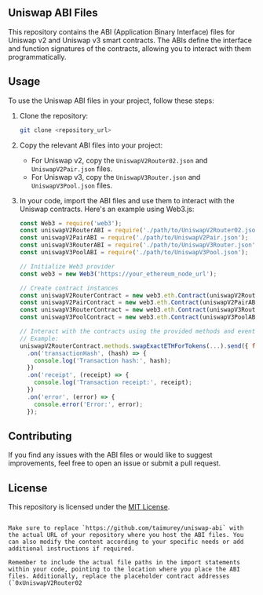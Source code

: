## Uniswap ABI Files

This repository contains the ABI (Application Binary Interface) files for Uniswap v2 and Uniswap v3 smart contracts. The ABIs define the interface and function signatures of the contracts, allowing you to interact with them programmatically.

## Usage

To use the Uniswap ABI files in your project, follow these steps:

1. Clone the repository:

   ```bash
   git clone <repository_url>
   ```

2. Copy the relevant ABI files into your project:

   - For Uniswap v2, copy the `UniswapV2Router02.json` and `UniswapV2Pair.json` files.
   - For Uniswap v3, copy the `UniswapV3Router.json` and `UniswapV3Pool.json` files.

3. In your code, import the ABI files and use them to interact with the Uniswap contracts. Here's an example using Web3.js:

   ```javascript
   const Web3 = require('web3');
   const uniswapV2RouterABI = require('./path/to/UniswapV2Router02.json');
   const uniswapV2PairABI = require('./path/to/UniswapV2Pair.json');
   const uniswapV3RouterABI = require('./path/to/UniswapV3Router.json');
   const uniswapV3PoolABI = require('./path/to/UniswapV3Pool.json');

   // Initialize Web3 provider
   const web3 = new Web3('https://your_ethereum_node_url');

   // Create contract instances
   const uniswapV2RouterContract = new web3.eth.Contract(uniswapV2RouterABI, '0xUniswapV2Router02ContractAddress');
   const uniswapV2PairContract = new web3.eth.Contract(uniswapV2PairABI, '0xUniswapV2PairContractAddress');
   const uniswapV3RouterContract = new web3.eth.Contract(uniswapV3RouterABI, '0xUniswapV3RouterContractAddress');
   const uniswapV3PoolContract = new web3.eth.Contract(uniswapV3PoolABI, '0xUniswapV3PoolContractAddress');

   // Interact with the contracts using the provided methods and events
   // Example:
   uniswapV2RouterContract.methods.swapExactETHForTokens(...).send({ from: '0xYourAddress', value: web3.utils.toWei('0.1', 'ether') })
     .on('transactionHash', (hash) => {
       console.log('Transaction hash:', hash);
     })
     .on('receipt', (receipt) => {
       console.log('Transaction receipt:', receipt);
     })
     .on('error', (error) => {
       console.error('Error:', error);
     });
   ```

## Contributing

If you find any issues with the ABI files or would like to suggest improvements, feel free to open an issue or submit a pull request.

## License

This repository is licensed under the [MIT License](LICENSE).
```

Make sure to replace `https://github.com/taimurey/uniswap-abi` with the actual URL of your repository where you host the ABI files. You can also modify the content according to your specific needs or add additional instructions if required.

Remember to include the actual file paths in the import statements within your code, pointing to the location where you place the ABI files. Additionally, replace the placeholder contract addresses (`0xUniswapV2Router02

